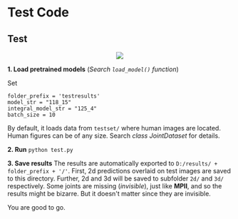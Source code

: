 # Test Code


## Test

<p align="center">  
<img src="../figs/test.gif">  
</p> 


 **1. Load pretrained models** (*Search ```load_model()``` function*)
  
  Set 
  
  ```
  folder_prefix = 'testresults'
  model_str = "118_15"
  integral_model_str = "125_4"
  batch_size = 10
  ```
  
  By default, it loads data from ```testset/``` where human images are located. Human figures can be of any size.
  Search *class JointDataset* for details. 
  
 **2. Run** ```python test.py```
 
 **3. Save results** The results are automatically exported to ```D:/results/ + folder_prefix + '/'```. First, 2d predictions overlaid on test images are saved to this directory. Further, 2d and 3d will be saved to subfolder ```2d/``` and ```3d/``` respectively. Some joints are missing (*invisible*), just like **MPII**, and so the results might be bizarre. But it doesn't matter since they are invisible.
 
 You are good to go.